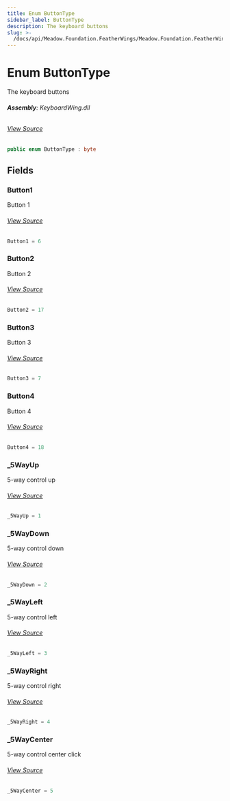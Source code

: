 ```yaml
---
title: Enum ButtonType
sidebar_label: ButtonType
description: The keyboard buttons
slug: >-
  /docs/api/Meadow.Foundation.FeatherWings/Meadow.Foundation.FeatherWings/ButtonType
---
```

# Enum ButtonType
The keyboard buttons

###### **Assembly**: KeyboardWing.dll
###### [View Source](https://github.com/WildernessLabs/Meadow.Foundation.FeatherWings.git/blob/develop/Source/KeyboardWing/Driver/KeyboardWing.enums.cs#L6)
```csharp title="Declaration"
public enum ButtonType : byte
```
## Fields
### Button1
Button 1
###### [View Source](https://github.com/WildernessLabs/Meadow.Foundation.FeatherWings.git/blob/develop/Source/KeyboardWing/Driver/KeyboardWing.enums.cs#L11)
```csharp title="Declaration"
Button1 = 6
```
### Button2
Button 2
###### [View Source](https://github.com/WildernessLabs/Meadow.Foundation.FeatherWings.git/blob/develop/Source/KeyboardWing/Driver/KeyboardWing.enums.cs#L15)
```csharp title="Declaration"
Button2 = 17
```
### Button3
Button 3
###### [View Source](https://github.com/WildernessLabs/Meadow.Foundation.FeatherWings.git/blob/develop/Source/KeyboardWing/Driver/KeyboardWing.enums.cs#L19)
```csharp title="Declaration"
Button3 = 7
```
### Button4
Button 4
###### [View Source](https://github.com/WildernessLabs/Meadow.Foundation.FeatherWings.git/blob/develop/Source/KeyboardWing/Driver/KeyboardWing.enums.cs#L23)
```csharp title="Declaration"
Button4 = 18
```
### _5WayUp
5-way control up
###### [View Source](https://github.com/WildernessLabs/Meadow.Foundation.FeatherWings.git/blob/develop/Source/KeyboardWing/Driver/KeyboardWing.enums.cs#L27)
```csharp title="Declaration"
_5WayUp = 1
```
### _5WayDown
5-way control down
###### [View Source](https://github.com/WildernessLabs/Meadow.Foundation.FeatherWings.git/blob/develop/Source/KeyboardWing/Driver/KeyboardWing.enums.cs#L31)
```csharp title="Declaration"
_5WayDown = 2
```
### _5WayLeft
5-way control left
###### [View Source](https://github.com/WildernessLabs/Meadow.Foundation.FeatherWings.git/blob/develop/Source/KeyboardWing/Driver/KeyboardWing.enums.cs#L35)
```csharp title="Declaration"
_5WayLeft = 3
```
### _5WayRight
5-way control right
###### [View Source](https://github.com/WildernessLabs/Meadow.Foundation.FeatherWings.git/blob/develop/Source/KeyboardWing/Driver/KeyboardWing.enums.cs#L39)
```csharp title="Declaration"
_5WayRight = 4
```
### _5WayCenter
5-way control center click
###### [View Source](https://github.com/WildernessLabs/Meadow.Foundation.FeatherWings.git/blob/develop/Source/KeyboardWing/Driver/KeyboardWing.enums.cs#L43)
```csharp title="Declaration"
_5WayCenter = 5
```
